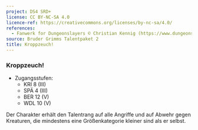 ```yaml
---
project: DS4 SRD+
license: CC BY-NC-SA 4.0
licence-ref: https://creativecommons.org/licenses/by-nc-sa/4.0/
references: 
  - Fanwerk for Dungeonslayers © Christian Kennig (https://www.dungeonslayers.net/)
source: Bruder Grimms Talentpaket 2
title: Kroppzeuch!
---
```


### Kroppzeuch!

- Zugangsstufen:
  - KRI 8 (III)
  - SPÄ 4 (III)
  - BER 12 (V)
  - WDL 10 (V)

Der Charakter erhält den Talentrang auf alle Angriffe und auf Abwehr gegen Kreaturen, die mindestens eine Größenkategorie kleiner sind als er selbst.

